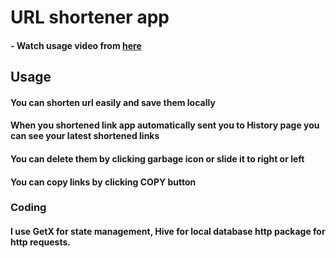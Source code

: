 # URL shortener app

#### - Watch usage video from [here](https://www.linkedin.com/feed/update/urn:li:activity:6928252224716357632?utm_source=share&utm_medium=member_desktop)

## Usage

#### You can shorten url easily and save them locally

#### When you shortened link app automatically sent you to History page you can see your latest shortened links
#### You can delete them by clicking garbage icon or slide it to right or left
#### You can copy links by clicking COPY button 

### Coding

#### I use GetX for state management, Hive for local database http package for http requests.

